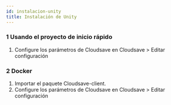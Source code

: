 ```yaml
---
id: instalacion-unity
title: Instalación de Unity
---
```

### 1 Usando el proyecto de inicio rápido

1. Configure los parámetros de Cloudsave en Cloudsave > Editar configuración

### 2 Docker

1. Importar el paquete Cloudsave-client.
2. Configure los parámetros de Cloudsave en Cloudsave > Editar configuración